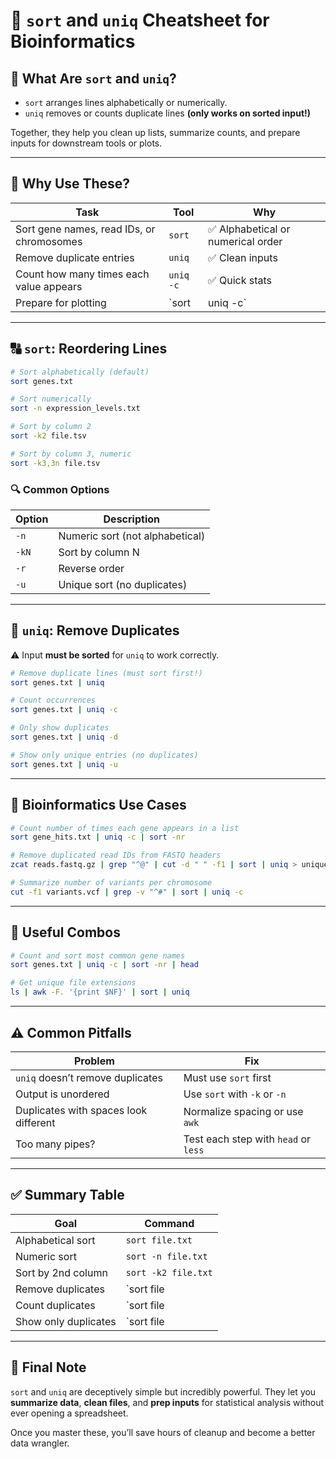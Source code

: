 # 🔢 `sort` and `uniq` Cheatsheet for Bioinformatics

## 🧾 What Are `sort` and `uniq`?

- `sort` arranges lines alphabetically or numerically.
- `uniq` removes or counts duplicate lines **(only works on sorted input!)**

Together, they help you clean up lists, summarize counts, and prepare inputs for downstream tools or plots.

---

## 🎯 Why Use These?

| Task | Tool | Why |
|------|------|-----|
| Sort gene names, read IDs, or chromosomes | `sort` | ✅ Alphabetical or numerical order |
| Remove duplicate entries | `uniq` | ✅ Clean inputs |
| Count how many times each value appears | `uniq -c` | ✅ Quick stats |
| Prepare for plotting | `sort | uniq -c` | ✅ Tidy summary |

---

## 🔠 `sort`: Reordering Lines

```bash
# Sort alphabetically (default)
sort genes.txt

# Sort numerically
sort -n expression_levels.txt

# Sort by column 2
sort -k2 file.tsv

# Sort by column 3, numeric
sort -k3,3n file.tsv
```

### 🔍 Common Options

| Option | Description |
|--------|-------------|
| `-n` | Numeric sort (not alphabetical) |
| `-kN` | Sort by column N |
| `-r` | Reverse order |
| `-u` | Unique sort (no duplicates) |

---

## 🚫 `uniq`: Remove Duplicates

⚠️ Input **must be sorted** for `uniq` to work correctly.

```bash
# Remove duplicate lines (must sort first!)
sort genes.txt | uniq

# Count occurrences
sort genes.txt | uniq -c

# Only show duplicates
sort genes.txt | uniq -d

# Show only unique entries (no duplicates)
sort genes.txt | uniq -u
```

---

## 🧬 Bioinformatics Use Cases

```bash
# Count number of times each gene appears in a list
sort gene_hits.txt | uniq -c | sort -nr

# Remove duplicated read IDs from FASTQ headers
zcat reads.fastq.gz | grep "^@" | cut -d " " -f1 | sort | uniq > unique_read_ids.txt

# Summarize number of variants per chromosome
cut -f1 variants.vcf | grep -v "^#" | sort | uniq -c
```

---

## 🧠 Useful Combos

```bash
# Count and sort most common gene names
sort genes.txt | uniq -c | sort -nr | head

# Get unique file extensions
ls | awk -F. '{print $NF}' | sort | uniq
```

---

## ⚠️ Common Pitfalls

| Problem | Fix |
|--------|-----|
| `uniq` doesn’t remove duplicates | Must use `sort` first |
| Output is unordered | Use `sort` with `-k` or `-n` |
| Duplicates with spaces look different | Normalize spacing or use `awk` |
| Too many pipes? | Test each step with `head` or `less` |

---

## ✅ Summary Table

| Goal | Command |
|------|---------|
| Alphabetical sort | `sort file.txt` |
| Numeric sort | `sort -n file.txt` |
| Sort by 2nd column | `sort -k2 file.txt` |
| Remove duplicates | `sort file | uniq` |
| Count duplicates | `sort file | uniq -c` |
| Show only duplicates | `sort file | uniq -d` |

---

## 📘 Final Note

`sort` and `uniq` are deceptively simple but incredibly powerful. They let you **summarize data**, **clean files**, and **prep inputs** for statistical analysis without ever opening a spreadsheet.

Once you master these, you’ll save hours of cleanup and become a better data wrangler.


